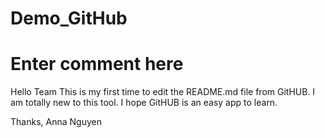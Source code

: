 # Demo_GitHub
# Enter comment here
Hello Team
This is my first time to edit the README.md file from GitHUB.
I am totally new to this tool.
I hope GitHUB is an easy app to learn.

Thanks,
Anna Nguyen
